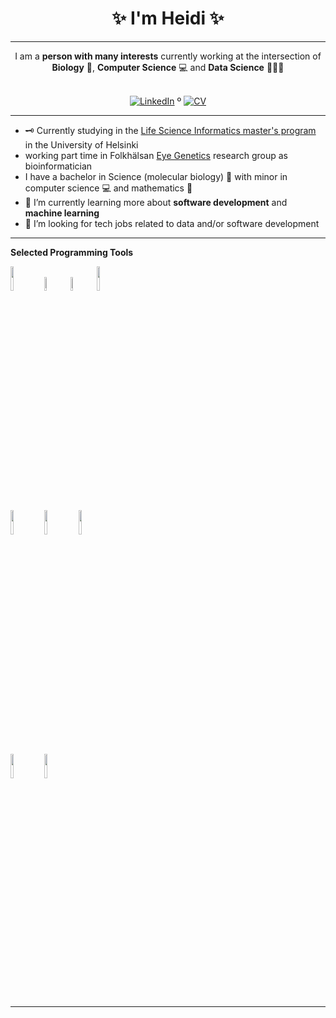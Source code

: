 
<!-- Introduction/Summary Section -->

<h1 align = center>✨ I'm Heidi ✨</h1>
<hr>

<div align="center">
    I am a <strong>person with many interests</strong> currently working at the intersection of <strong>Biology</strong> 🧫, <strong>Computer Science</strong> 💻 and <strong>Data Science</strong> 👨🏿‍💻
</div>
<br>
<!-- **Badges**
- website to create badge : https://shields.io/
- very nice tutorial to create badge : https://medium.com/@therafamartins/make-your-customized-badges-in-a-few-minutes-18e75475e271
-->
<p align="center">
  <a href="https://www.linkedin.com/in/heidi-putkuri/"><img src="http://img.shields.io/badge/LinkedIn-purple?style=flat&logo=linkedin" alt="LinkedIn"></a> º
  <a href="https://heksaani.github.io/CV/"><img src="https://shields.io/badge/CV-purple" alt="CV" ></a>
</p>
<hr>

<!-- Activities/Interests Section -->
- 🗝 Currently studying in the [Life Science Informatics master's program](https://www.helsinki.fi/en/degree-programmes/life-science-informatics-masters-programme) in the University of Helsinki
- working part time in Folkhälsan [Eye Genetics](https://www.folkhalsan.fi/en/knowledge/research/genetics/group-turunen/) research group as bioinformatician
- I have a bachelor in Science (molecular biology) 🧬 with minor in computer science 💻 and mathematics 🧮
- 🔭 I’m currently learning more about **software development** and **machine learning** 
- 🤝 I’m looking for tech jobs related to data and/or software development 


<hr>
  
  **Selected Programming Tools**
  
  <code><img width="10%" src="https://www.vectorlogo.zone/logos/python/python-ar21.svg"></code>
  <code><img width="7.5%" src="https://www.vectorlogo.zone/logos/r-project/r-project-official.svg"></code>
  <code><img width="7.5%" src="https://github.com/yurijserrano/Github-Profile-Readme-Logos/blob/master/programming%20languages/ruby.svg"></code>
  <code><img width="10%" src="https://www.vectorlogo.zone/logos/jupyter/jupyter-ar21.svg"></code>
  <br />
  <code><img width="10%" src="https://www.vectorlogo.zone/logos/gnu_bash/gnu_bash-ar21.svg"></code>
  <code><img width="10%" src="https://www.vectorlogo.zone/logos/git-scm/git-scm-ar21.svg"></code>
  <code><img width="10%" src="https://www.vectorlogo.zone/logos/openstack/openstack-ar21.svg"></code>
  <br />
  <code><img width="10%" src="https://github.com/yurijserrano/Github-Profile-Readme-Logos/blob/master/cloud/amazon.svg"></code>
  <code><img width="10%" src="https://github.com/yurijserrano/Github-Profile-Readme-Logos/blob/master/cloud/docker.svg"></code>
<hr>

<!-- Work / Research Section -->

